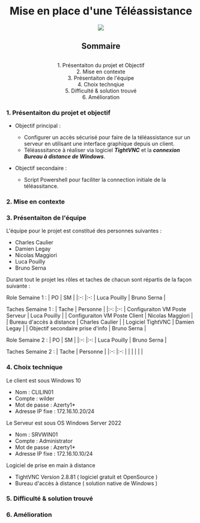 <div align="center"><h1> Mise en place d'une Téléassistance</h1></div>

<div align="center"><img src=https://github.com/WildCodeSchool/TSSR-2402-P1-G2-Teleassistance/blob/main/Images/TAexemple.png></div>
<div align="center"> <h2> Sommaire <h2></h2></h2></div>
<div align="center">1. Présentaiton du projet et Objectif</div>
<div align="center">2. Mise en contexte</div>
<div align="center">3. Présentaiton de l'équipe</div>
<div align="center">4. Choix technqiue</div>
<div align="center">5. Difficulté & solution trouvé</div>
<div align="center">6. Amélioration</div>

   
### 1. Présentaiton du projet et objectif
- Objectif principal :
   - Configurer un accès sécurisé pour faire de la téléassistance sur un serveur en utilisant une interface graphique depuis un client.
   - Téléasssitance à réaliser via logiciel **_TightVNC_** et la **_connexion Bureau à distance de Windows_**.

- Objectif secondaire :
   - Script Powershell pour faciliter la connection initiale de la téléassitance.

### 2. Mise en contexte

### 3. Présentaiton de l'équipe
L'équipe pour le projet est constitué des personnes suivantes :
- Charles Caulier
- Damien Legay
- Nicolas Maggiori
- Luca Pouilly
- Bruno Serna

Durant tout le projet les rôles et taches de chacun sont répartis de la façon suivante :

Role Semaine 1 :
| PO | SM |
|:-: |:-:
| Luca Pouilly | Bruno Serna |

Taches Semaine 1 :
| Tache | Personne |
|:-: |:-:
| Configuraiton VM Poste Serveur | Luca Pouilly |
| Configuraiton VM Poste Client | Nicolas Maggiori |
| Bureau d'accès à distance | Charles Caulier |
| Logiciel TightVNC |  Damien Legay |
| Objectif secondaire prise d'info | Bruno Serna |

Role Semaine 2 :
| PO | SM |
|:-: |:-:
| Luca Pouilly | Bruno Serna |

Taches Semaine 2 :
| Tache | Personne |
|:-: |:-:
| | |
|  |  |

### 4. Choix technique

Le client est sous Windows 10
- Nom : CLILIN01
- Compte : wilder
- Mot de passe : Azerty1*
- Adresse IP fixe : 172.16.10.20/24

Le Serveur est sous OS Windows Server 2022
- Nom : SRVWIN01
- Compte : Administrator
- Mot de passe : Azerty1*
- Adresse IP fixe : 172.16.10.10/24

Logiciel de prise en main à distance
- TightVNC Version 2.8.81 ( logiciel gratuit et OpenSource )
- Bureau d'accès à distance ( solution native de Windows )

### 5. Difficulté & solution trouvé

### 6. Amélioration 

